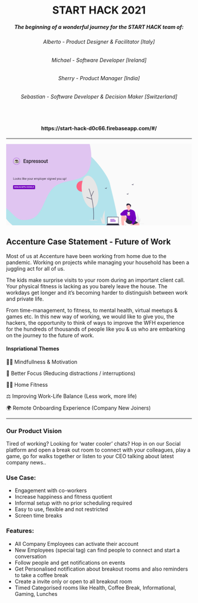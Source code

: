 <h1> <div align="center"> START HACK 2021 </div> </h1>

<h5> <div align="center"> The beginning of a wonderful journey for the START HACK team of: </div> </h1>
<h6> <div align="center"> Alberto - Product Designer & Facilitator [Italy] </div> </h6>
<h6> <div align="center"> Michael - Software Developer [Ireland] </div> </h6>
<h6> <div align="center"> Sherry - Product Manager [India] </div> </h6>
<h6> <div align="center"> Sebastian - Software Developer & Decision Maker [Switzerland] </div> </h6>
<br>
<h4> <div align="center"> https://start-hack-d0c66.firebaseapp.com/#/ </div> </h4>
<hr>
<div align="center"> <img src="assets/images/SignInScreen.PNG"> </div>

<h2> <b> Accenture Case Statement - </b> Future of Work </h2>

Most of us at Accenture have been working from home due to the pandemic. Working on projects while managing your household has been a juggling act for all of us.

The kids make surprise visits to your room during an important client call. Your physical fitness is lacking as you barely leave the house. The workdays get longer and it’s becoming harder to distinguish between work and private life.

From time-management, to fitness, to mental health, virtual meetups & games etc. In this new way of working, we would like to give you, the hackers, the opportunity to think of ways to improve the WFH experience for the hundreds of thousands of people like you & us who are embarking on the journey to the future of work.

<h4> Inspriational Themes </h4>

🧘‍♀️   Mindfullness & Motivation

🧠   Better Focus (Reducing distractions / interruptions)

🏋️‍♂️   Home Fitness

⚖️   Improving Work-Life Balance (Less work, more life) 

🌍   Remote Onboarding Experience (Company New Joiners)  

<hr>

### Our Product Vision
Tired of working? Looking for ‘water cooler’ chats? Hop in on our Social platform and open a break out room to connect with your colleagues, play a game, go for walks together or listen to your CEO talking about latest company news..

### Use Case:
- Engagement with co-workers
- Increase happiness and fitness quotient
- Informal setup with no prior scheduling required
- Easy to use, flexible and not restricted
- Screen time breaks

### Features:
- All Company Employees can activate their account
- New Employees (special tag) can find people to connect and start a conversation
- Follow people and get notifications on events
- Get Personalised notification about breakout rooms and also reminders to take a coffee break
- Create a invite only or open to all breakout room
- Timed Categorised rooms like Health, Coffee Break, Informational, Gaming, Lunches


